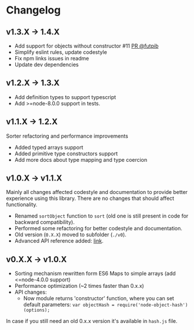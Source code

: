 # Changelog

## v1.3.X -> 1.4.X

* Add support for objects without constructor #11 [PR @futpib](https://github.com/SkeLLLa/node-object-hash/pull/12)
* Simplify eslint rules, update codestyle
* Fix npm links issues in readme
* Update dev dependencies

## v1.2.X -> 1.3.X

* Add definition types to support typescript
* Add >=node-8.0.0 support in tests.

## v1.1.X -> 1.2.X

Sorter refactoring and performance improvements

- Added typed arrays support
- Added primitive type constructors support
- Add more docs about type mapping and type coercion

## v1.0.X -> v1.1.X

Mainly all changes affected codestyle and documentation to provide better
experience using this library. There are no changes that should affect
functionality.

- Renamed `sortObject` function to `sort` (old one is still present in code
for backward compatibility).
- Performed some refactoring for better codestyle and documentation.
- Old version (`0.X.X`) moved to subfolder (`./v0`).
- Advanced API reference added: [link](API.md).

## v0.X.X -> v1.0.X

- Sorting mechanism rewritten form ES6 Maps to simple arrays
 (add <=node-4.0.0 support)
- Performance optimization (~2 times faster than 0.x.x)
- API changes:
  - Now module returns 'constructor' function, where you can set
  default parameters: ```var objectHash = require('node-object-hash')(options);```

In case if you still need an old 0.x.x version it's available in `hash.js`
file.
